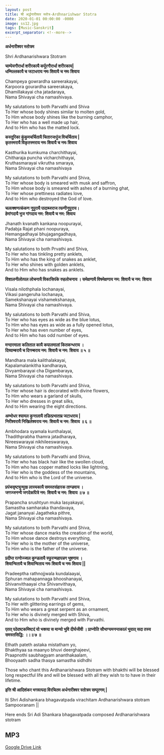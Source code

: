 ```yaml
---
layout: post
title: श्री अर्द्धनारीश्वर स्तोत्र-Ardhnarishwar Stotra
date: 2020-01-01 00:00:00 -0000
image: ss12.jpg
tags: [Music-Sanskrit]
excerpt_separator: <!--more-->
---
```

<!--more-->
**अर्धनारीश्वर स्तोत्रम**

Shri Ardhanarishwara Stotram

**चाम्पेयगौरार्धा शरीरकायै कर्पूरगौरार्धा शरीरकाय|**  
**धम्मिल्लकायै  च जटाधराय नमः  शिवायै  च नमः शिवाय**

Champeya gowrardha sareerakayai,  
Karpoora gourardha sareerakaya,  
Dhamillakayai cha jatadaraya,  
Nama Shivayai cha namashivaya.

My salutations to both Parvathi and Shiva  
To Her whose body shines similar to molten gold,  
To Him whose body shines like the burning camphor,  
To Her who has a well made up hair,  
And to Him who has the matted lock.

**कस्तूरिका कुंकुमचर्चितायै चितारजःपुंज विचर्चिताय  |  
कृतस्मरायै विकृतस्मराय नमः शिवायै च नमः शिवाय**

Kasthurika kumkuma charchithayai,  
Chitharaja puncha vicharchithayai,  
Kruthasmarayai vikrutha smaraya,  
Nama Shivayai cha namashivaya

My salutations to both Parvathi and Shiva,  
To Her whose body is smeared with musk and saffron,  
To Him whose body is smeared with ashes of a burning ghat,  
To Her whose prettiness radiates love,  
And to Him who destroyed the God of love.

**चलत्क्वणत्कंकण नूपुरायै पादाब्जराज त्फणीनूपुराय।  
हेमांगदायै भुज गांगदाय नम: शिवायै च नम: शिवाय**

Jhanath kvanath kankana noopurayai,  
Padabja Rajat phani noopuraya,  
Hemangadhayai bhujagangadhaya,  
Nama Shivayai cha namashivaya.  
  
My salutations to both Prvathi and Shiva,  
To Her who has tinkling pretty anklets,  
To Him who has the king of snakes as anklet,  
To Her who shines with golden anklets,  
And to Him who has snakes as anklets.

**विशालनीलोत्पल लोचनायै विकासिपंके रुहलोचनाय ।
समेक्षणायै विषमेक्षणाय नम: शिवायै च नम: शिवाय**

Visala nilothphala lochanayai,  
Vikasi pangeruha lochanaya,  
Samekshanayai vishamekshanaya,  
Nama Shivayai cha namashivaya.  
  
My salutations to both Parvathi and Shiva,  
To Her who has eyes as wide as the blue lotus,  
To Him who has eyes as wide as a fully opened lotus,  
To Her who has even number of eyes,  
And to Him who has odd number of eyes.

**मन्दारमाला कलिताल कायै कपालमालां कितकन्धराय ।  
दिव्याम्बरायै च दिगम्बराय नम: शिवायै च नम: शिवाय ॥ ५ ॥**

Mandhara mala kalithalakayai,  
Kapalamalankitha kandharaya,  
Divyambarayai cha Digambaraya,  
Nama Shivayai cha namashivaya.  
  
My salutations to both Parvathi and Shiva,  
To Her whose hair is decorated with divine flowers,  
To Him who wears a garland of skulls,  
To Her who dresses in great silks,  
And to Him wearing the eight directions.

**अम्भोधर श्यामल कुन्तलायै तडित्प्रभाताम्र जटाधराय |  
निरीश्वरायै निखिलेश्वराय नम: शिवायै च नम: शिवाय ॥ ६ ॥**

Ambhodara syamala kunthalayai,  
Thadithprabha thamra jatadharaya,  
Nireeswarayai nikhileeswaraya,  
Nama Shivayai cha namashivaya.  
  
My salutations to both Parvathi and Shiva,  
To Her who has black hair like the swollen cloud,  
To Him who has copper matted locks like lightning,  
To Her who is the goddess of the mountains,  
And to Him who is the Lord of the universe.

**प्रपंचसृष्ट्युन्मुख लास्यकायै समस्तसंहारक ताण्डवाय ।  
जगज्जनन्यै जगदेकपित्रे नम: शिवायै च नम: शिवाय ॥ ७ ॥**

Prapancha srushtyun muka lasyakayai,  
Samastha samharaka thandavaya,  
Jagat jananyai Jagatheka pithre,  
Nama Shivayai cha namashivaya.  

My salutations to both Parvathi and Shiva,  
To Her whose dance marks the creation of the world,  
To Him whose dance destroys everything,  
To Her who is the mother of the universe,  
To Him who is the father of the universe.

**प्रदीप्त रत्नोज्ज्वल कुण्डलायै स्फुरन्महापन्नग भूषणाय ।**  
**शिवान्वितायै च शिवान्विताय नमः शिवायै च नमः शिवाय ||**

Pradeeptha rathnojjwala kundalaayai,  
Sphuran mahapannaga bhooshanayai,  
Shivanvithaayai cha Shivanvithaya,  
Nama Shivayai cha namashivaya.  
  
My salutations to both Parvathi and Shiva,  
To Her with glittering earrings of gems,  
To Him who wears a great serpent as an ornament,  
To Her who is divinely merged with Shiva,  
And to Him who is divinely merged with Parvathi.

**एतत् पठेदष्टकमिष्टदं यो भक्त्या स मान्यो भुवि दीर्घजीवी । प्राप्नोति सौभाग्यमनन्तकालं भूयात् सदा तस्य समस्तसिद्धि: ।।॥ ७ ॥**

Ethath pateth astaka mistatham yo,  
Bhakthyaa sa maanyo bhuvi deerghajeevi,  
Praapnothi saubhagyam ananthakaalam,  
Bhooyaath sadha thasya samastha sidhdhi  
  
Those who chant this Ardhanarishwara Stotram with bhakthi will be blessed long respectful life and will be blessed with all they wish to to have in their lifetime.

**इत्ति श्री आदिशंकर भगवत्पदा विरचितम अर्धनारीश्वर स्तोत्रम सम्पूरणम् |**

Iti Shri Adishankara bhagavatpada virachitam Ardhanarishwara stotram Sampooranam ||

Here ends Sri Adi Shankara bhagavatpada composed Ardhanarishwara stotram 

## MP3

[Google Drive Link][Google Drive Link]

[Google Drive Link]: https://drive.google.com/open?id=1sxsFGW9i3dFYMwT1ij3SMv-1k7VxvREk
